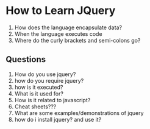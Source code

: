 # How to Learn JQuery

1. How does the language encapsulate data?
2. When the language executes code
3. Where do the curly brackets and semi-colons go?

## Questions
1. How do you use jquery?
2. how do you require jquery?
3. how is it executed?
4. What is it used for?
5. How is it related to javascript?
6. Cheat sheets???
7. What are some examples/demonstrations of jquery
8. how do i install jquery? and use it?
